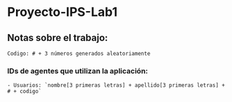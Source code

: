 # Proyecto-IPS-Lab1

## Notas sobre el trabajo:

	Codigo: # + 3 números generados aleatoriamente

### IDs de agentes que utilizan la aplicación:
	- Usuarios: `nombre[3 primeras letras] + apellido[3 primeras letras] + # + codigo`
	